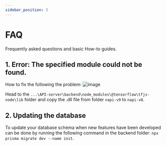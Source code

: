 ```yaml
---
sidebar_position: 3
---
```


# FAQ

Frequently asked questions and basic How-to guides.

## 1. Error: The specified module could not be found.

How to fix the following the problem:
![image](/img/API-missing-module.png)

Head to the `...\API-server\backend\node_modules\@tensorflow\tfjs-node\lib` folder and copy the .dll file from folder `napi-v9` to `napi-v8`.

## 2. Updating the database
To update your database schema when new features have been developed can be done by running the following command in the backend folder: `npx prisma migrate dev --name init`.
